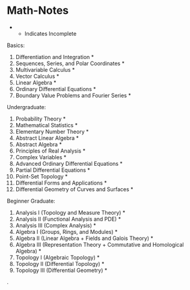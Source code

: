# Math-Notes


* - Indicates Incomplete


Basics:
1. Differentiation and Integration *
2. Sequences, Series, and Polar Coordinates *
3. Multivariable Calculus *
4. Vector Calculus *
5. Linear Algebra *
6. Ordinary Differential Equations *
7. Boundary Value Problems and Fourier Series *

Undergraduate:
1. Probability Theory *
2. Mathematical Statistics *
3. Elementary Number Theory *
4. Abstract Linear Algebra *
5. Abstract Algebra *
7. Principles of Real Analysis *
9. Complex Variables *
10. Advanced Ordinary Differential Equations *
11. Partial Differential Equations *
12. Point-Set Topology *
13. Differential Forms and Applications *
14. Differential Geometry of Curves and Surfaces *


Beginner Graduate:
1. Analysis I (Topology and Measure Theory) *
2. Analysis II (Functional Analysis and PDE) *
3. Analysis III (Complex Analysis) * 
4. Algebra I (Groups, Rings, and Modules) *
5. Algebra II (Linear Algebra + Fields and Galois Theory) *
6. Algebra III (Representation Theory + Commutative and Homological Algebra) *
7. Topology I (Algebraic Topology) *
8. Topology II (Differential Topology) *
9. Topology III (Differential Geometry) *






   











       

    
  .   














